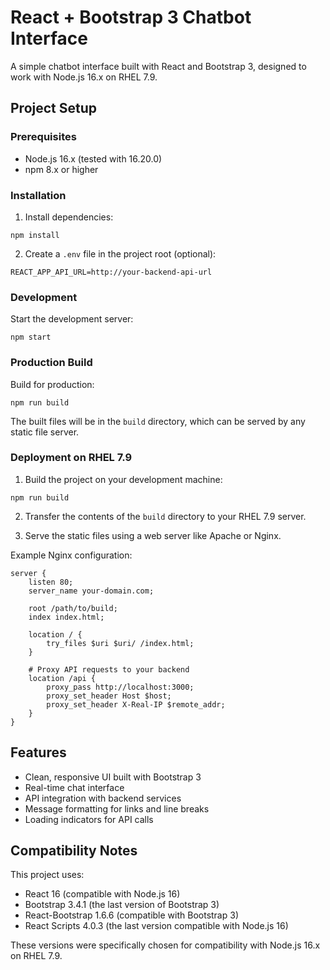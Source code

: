# React + Bootstrap 3 Chatbot Interface

A simple chatbot interface built with React and Bootstrap 3, designed to work with Node.js 16.x on RHEL 7.9.

## Project Setup

### Prerequisites

- Node.js 16.x (tested with 16.20.0)
- npm 8.x or higher

### Installation

1. Install dependencies:
```
npm install
```

2. Create a `.env` file in the project root (optional):
```
REACT_APP_API_URL=http://your-backend-api-url
```

### Development

Start the development server:
```
npm start
```

### Production Build

Build for production:
```
npm run build
```

The built files will be in the `build` directory, which can be served by any static file server.

### Deployment on RHEL 7.9

1. Build the project on your development machine:
```
npm run build
```

2. Transfer the contents of the `build` directory to your RHEL 7.9 server.

3. Serve the static files using a web server like Apache or Nginx.

Example Nginx configuration:
```
server {
    listen 80;
    server_name your-domain.com;

    root /path/to/build;
    index index.html;

    location / {
        try_files $uri $uri/ /index.html;
    }

    # Proxy API requests to your backend
    location /api {
        proxy_pass http://localhost:3000;
        proxy_set_header Host $host;
        proxy_set_header X-Real-IP $remote_addr;
    }
}
```

## Features

- Clean, responsive UI built with Bootstrap 3
- Real-time chat interface
- API integration with backend services
- Message formatting for links and line breaks
- Loading indicators for API calls

## Compatibility Notes

This project uses:
- React 16 (compatible with Node.js 16)
- Bootstrap 3.4.1 (the last version of Bootstrap 3)
- React-Bootstrap 1.6.6 (compatible with Bootstrap 3)
- React Scripts 4.0.3 (the last version compatible with Node.js 16)

These versions were specifically chosen for compatibility with Node.js 16.x on RHEL 7.9. 